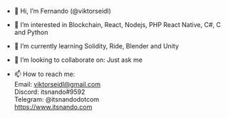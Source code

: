 - 👋 Hi, I’m Fernando (@viktorseidl)

- 👀 I’m interested in Blockchain, React, Nodejs, PHP React Native, C#, C and Python

- 🌱 I’m currently learning Solidity, Ride, Blender and Unity

- 💞️ I’m looking to collaborate on: Just ask me 

- 📫 How to reach me:  
Email: viktorseidl@gmail.com  
Discord: itsnando#9592  
Telegram: @itsnandodotcom  
https://www.itsnando.com  

<!---
viktorseidl/viktorseidl is a ✨ special ✨ repository because its `README.md` (this file) appears on your GitHub profile.
You can click the Preview link to take a look at your changes.
--->
